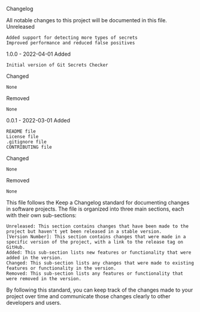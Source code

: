 Changelog

All notable changes to this project will be documented in this file.
Unreleased

    Added support for detecting more types of secrets
    Improved performance and reduced false positives

1.0.0 - 2022-04-01
Added

    Initial version of Git Secrets Checker

Changed

    None

Removed

    None

0.0.1 - 2022-03-01
Added

    README file
    License file
    .gitignore file
    CONTRIBUTING file

Changed

    None

Removed

    None

This file follows the Keep a Changelog standard for documenting changes in software projects. The file is organized into three main sections, each with their own sub-sections:

    Unreleased: This section contains changes that have been made to the project but haven't yet been released in a stable version.
    [Version Number]: This section contains changes that were made in a specific version of the project, with a link to the release tag on GitHub.
    Added: This sub-section lists new features or functionality that were added in the version.
    Changed: This sub-section lists any changes that were made to existing features or functionality in the version.
    Removed: This sub-section lists any features or functionality that were removed in the version.

By following this standard, you can keep track of the changes made to your project over time and communicate those changes clearly to other developers and users.
